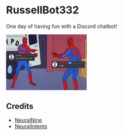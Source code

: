 # RussellBot332

One day of having fun with a Discord chatbot!

<img src="https://github.com/RussellDash332/RussellBot332/blob/main/meme.png" alt="Meme" width="220"/>

## Credits
- [NeuralNine](https://www.youtube.com/watch?v=urlkrueSXpI)
- [NeuralIntents](https://github.com/NeuralNine/neuralintents)